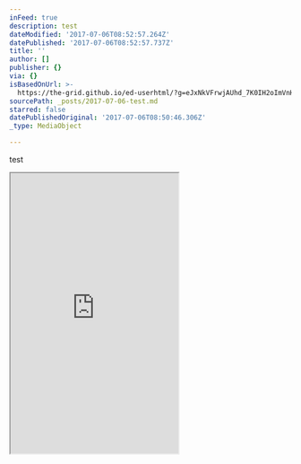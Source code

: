 ```yaml
---
inFeed: true
description: test
dateModified: '2017-07-06T08:52:57.264Z'
datePublished: '2017-07-06T08:52:57.737Z'
title: ''
author: []
publisher: {}
via: {}
isBasedOnUrl: >-
  https://the-grid.github.io/ed-userhtml/?g=eJxNkVFrwjAUhd_7K0IH2oImVnHOtfWhMIYve9rbGCMmN5pqk5KblsnYf1_UCnvLzf1y7j0nhdQ90bKM1W7qrPXxpmDhahMVKJxu_SZRnRFeW5PICcFJYFPyExHSc0fqUKsaSUkk3YN_OUEDxmN1fuf7N95AgunH7DMPtFYk-c9U561MglRKHPjOmQszCAkH3MPABYU8NKiWoaflDaPoRChjxoQ1BoSnigvYWXukBjwD8_VaMZRHWuPDt9o1pzIb9eAwmCj7OV2PeNtuZZktVvPF03qxesxW2Wy5ji_qwQ5tuQuj36wEqg2C8xUo6yAZ7KZ59JtIK7rLghMyvgU1Dqf7GtMaw_hxmuYFG2KMouKStDhxxGvYwjbXsGIiuefTgwNVxgfvW3xmzB9g77SkXLPMGhgY0zWtRR_eL-_f9AfgLJFP
sourcePath: _posts/2017-07-06-test.md
starred: false
datePublishedOriginal: '2017-07-06T08:50:46.306Z'
_type: MediaObject

---
```

test

<iframe src="https://the-grid.github.io/ed-userhtml/?g=eJxNkc1ugzAQhO88hUWlBKTEzo_SNAVyQKqqXHLqraoqYy8JBGxkG9Ko6rt3SYjam9f7aXZnNpZFRwqZ-Hk2NVo7fxsz_Np6sRWmaNw2yFslXKFVICfETpANybdHSMcNKbHOS0sSIukB3EsFNShn08sbP-x5DYEN32cfEdJFToL_THrZyQClQmLAtUb1zCAkDHAHA4cKETZoIbFXyBtGrRFY-owJrRQIR3MuINP6RBU4BurzNWVWnmhpH77yrK6S-agDY9FE0i3oZsSbZieT-XK9WD5tluvH-Xo-W238Xh3t0IYbHL3XEmihLBiXQq4NBIPdMPJ-AqlF2y84IeNbUGN83deYlhbHj8MwitkQo-fFfdKi4tZewxa6voblE8kdnx4N5Il_dK6xz4ydz-c_T0iyrM2qDK9zg1VbN9o6FFrd7_ULKLKVIQ" height="500" style=""></iframe>